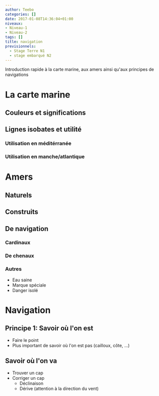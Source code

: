```yaml
---
author: Teebo
categories: []
date: 2017-01-08T14:36:04+01:00
niveaux:
- Niveau-1
- Niveau-2
tags: []
title: navigation
previsionnels:
  - Stage Terre N1
  - stage embarqué N2
---
```


Introduction rapide à la carte marine, aux amers ainsi qu'aux principes de navigations

<!--more-->

# La carte marine

## Couleurs et significations

## Lignes isobates et utilité

### Utilisation en méditérranée

### Utilisation en manche/atlantique

# Amers

## Naturels

## Construits

## De navigation

### Cardinaux

### De chenaux

### Autres

* Eau saine
* Marque spéciale
* Danger isolé

# Navigation

## Principe 1: Savoir où l'on est

* Faire le point
* Plus important de savoir où l'on est pas (cailloux, côte, ...)

## Savoir où l'on va

* Trouver un cap
* Corriger un cap
  * Déclinaison
  * Dérive (attention à la direction du vent)
